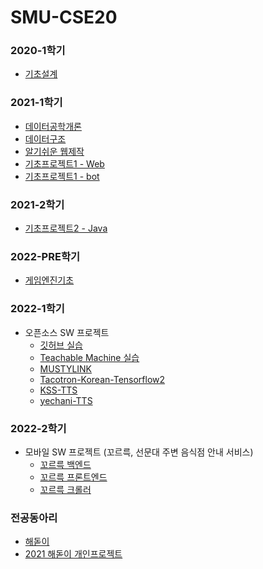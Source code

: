 # SMU-CSE20

### 2020-1학기
- [기초설계](https://github.com/favorcat/SMU-CSE20/tree/master/기초설계)

### 2021-1학기
- [데이터공학개론](https://github.com/favorcat/SMU-CSE20/tree/master/데이터공학개론)
- [데이터구조](https://github.com/favorcat/SMU-CSE20/tree/master/데이터구조)
- [알기쉬운 웹제작](https://github.com/favorcat/SMU-CSE20/tree/master/알기쉬운%20웹제작)
- [기초프로젝트1 - Web](https://github.com/favorcat/Rkive)
- [기초프로젝트1 - bot](https://github.com/favorcat/Rkive-bot)

### 2021-2학기
- [기초프로젝트2 - Java](https://github.com/favorcat/SMU-CSE20/tree/master/Basic-Project2)

### 2022-PRE학기
- [게임엔진기초](https://github.com/favorcat/Unity-newbie-code)

### 2022-1학기
- 오픈소스 SW 프로젝트
    - [깃허브 실습](https://github.com/favorcat/open-source)
    - [Teachable Machine 실습](https://github.com/favorcat/AI-test)
    - [MUSTYLINK](https://github.com/favorcat/MUSTYLINK)
    - [Tacotron-Korean-Tensorflow2](https://github.com/favorcat/Tacotron-Korean-Tensorflow2)
    - [KSS-TTS](https://github.com/favorcat/KSS-TTS)
    - [yechani-TTS](https://github.com/favorcat/yechani-TTS)

### 2022-2학기
- 모바일 SW 프로젝트 (꼬르륵, 선문대 주변 음식점 안내 서비스)
    - [꼬르륵 백엔드](https://github.com/favorcat/sun-menu-BE)
    - [꼬르륵 프론트엔드](https://github.com/favorcat/sun-menu-FE)
    - [꼬르륵 크롤러](https://github.com/favorcat/sun-menu-crawler)
### 전공동아리
- [해돋이](https://github.com/favorcat/SMU-CSE20/tree/master/%ED%95%B4%EB%8F%8B%EC%9D%B4%20%EC%A0%84%EA%B3%B5%EB%8F%99%EC%95%84%EB%A6%AC)
- [2021 해돋이 개인프로젝트](https://github.com/favorcat/Zoom-Automation)
